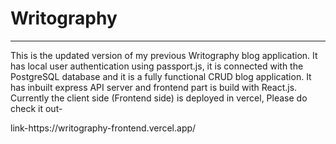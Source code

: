 <h1>
  Writography
</h1>
<hr/>
<p>
  This is the updated version of my previous Writography blog application. It has local user authentication using passport.js, 
  it is connected with the PostgreSQL database and it is a fully functional CRUD blog application.
  It has inbuilt express API server and frontend part is build with React.js. Currently the client side (Frontend side) is deployed in vercel, Please do check it out-
</p>
link-https://writography-frontend.vercel.app/
